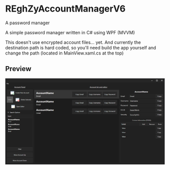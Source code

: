 # REghZyAccountManagerV6
A password manager

A simple password manager written in C# using WPF (MVVM)

This doesn't use encrypted account files... yet. And currently the destination path is hard coded, 
so you'll need build the app yourself and change the path (located in MainView.xaml.cs at the top)

## Preview

![](devenv_2022-02-17_01.05.27.png)

